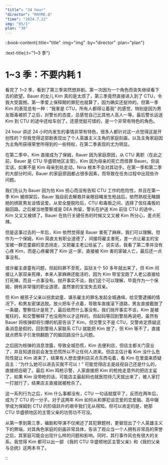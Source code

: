 ```yaml
---
"title": "24 hour"
"director": "RHYME.Q"
"time": "2024.7.22"
img: "05/1"
plan: "30"
---
```


::book-content{:title="title" :img="img" :by="director" :plan="plan"}

:text-title{:t="1~3 季"}
# 1~3 季：不要内耗 1

看完了 1~2 季，看到了第三季突然想弃剧。第一次因为一个角色而丧失继续看下去的欲望。Bauer 的女儿 Kim 真的是太烦了，第三季竟然直接进入到了 CTU，令我大受震撼。第一季爱上保释期的罪犯也就算了，因为确实还挺帅的。但第一季 Kim 的表现总有一种：“我爹是 CTU，所有人都得让着我” 的感觉，特别是因为男友贩毒被抓了之后，对警长的态度，总感觉自己比其他人高人一等。最后警长运送 Kim 到 CTU 的途中还给车创了，还感觉挺可惜的，是一个非常有特色的角色。

24 hour 讲述 24 小时内发生的事情非常有特色，很多人都针对这一点觉得这是开创性的？但我觉得这部剧表现出了个人英雄主义主角的家庭刻画，以及主角家庭因为主角所获得荣誉所得到的一些特权，在第二季表现的尤为明显。

在第二季中，Kim 直接成为了保姆，Bauer 因为家庭原因，从 CTU 离职（在此之前，Bauer 是 CTU 华盛顿地区主管)，Kim 因为母亲的死亡而怪罪 Bauer。但说实话，如果不是 Kim 母亲到处走动，Nina 根本不会对其动手。在第一季和第二季的大部分时间，Bauer 的家庭原因都占很多因素，而导致在任务过程中出现些许问题。

我们先认为 Bauer 因为怕 Kim 担心而没有告知 CTU 工作的危险性，并且在第一季 Kim 被绑架后，Bauer 独自前去解救并亲眼目睹发生枪战后。依然熟视无睹跟她的绑匪男友谈情说爱。从安全屋脱险后，CTU 和毒贩之间，选择了信任毒贩的脑回路。之后被当地警察或是 DEA 拘留，警长在护送 Kim 前往 CTU 的途中，Kim 又又又被绑了。Bauer 在执行关键任务的时候又又又被 Kim 所分心，差点死辣。

但是这事过去的一年后，Kim 依然觉得是 Bauer 害死了麻麻，我们可以理解。但作为一个保姆，Kim 简直太有职业道德了，间接将雇主害死，差一点让雇主的宝宝被一群恋童癖的变态拐走，又把雇主老公给鲨了。说实话，我看了第二季并没有心疼 Kim，而是心疼雇佣了 Kim 这一家，直接被 Kim 害的家破人亡，最后还一点事没有。

或许雇主虐童有问题，但起码罪不至死，监狱关个 50 多年就出来了，但 Kim 间接让人家双亲死辣，本来人家麻麻还能活的，因为 Kim 带宝宝跑了人老公直接给打死辣，而且一点事没有。抛开事实不谈，我们这个可以理解，毕竟作为一个保姆，拥有非常强的职业道德，虽然害的宝宝失去双亲。

但 Kim 被孩子父亲以拐卖幼童、谋杀雇主的罪名发起全城通缉，给交警逮捕的情况下，和男友密谋逃脱。放火把车子点着，导致车直接滚下道路，男友直接截肢了一条腿，警察估计是死了，最后依然什么事没有。我们抛开事实不谈，Kim 是被冤枉的，和交警解释了也没用所以才这样的。但起码等回到警局再说吧，虽然有 Bauer 将核弹即将引爆的机密告诉了 Kim，但交警又不是 CTU，交警肯定质疑这条消息是假的，回到警局人家联系 CTU 就能把 Kim 放了，但 Kim 等不了，直接就点燃车子引发侧翻跑了的脑回路没什么问题。

之后因为核弹的消息泄露，导致全城恐慌，Kim 去便利店，但店主都关门营业了，并且知道目前会发生恐慌所以不让任何人进来。但店主估计看 Kim 没什么危险性就让 Kim 进来了，结果有人想去便利店买点东西屯着，看 Kim 在里面来质疑店主：“为什么她可以进去买我不可以！” 可能觉得店主是歧视自己还是什么的，直接把店砸了。最后 Kim 鸣枪示警，人家直接把 Kim 的枪抢走意外的把店主鲨了。如果 Kim 没带枪的话，可能店主最起码也就医院待几天就出来了，被人家打一打就行了，结果店主直接就被枪杀了。

这一系列行为之后，Kim 什么事都没有，CTU 一句话就摆平了，反而在两年后，成为了 CTU 的一分子。对于这两年 Kim 如何从和罪犯谈恋爱的恋爱脑、高中辍学成为保姆到 CTU 的阶级跃升的艰辛我们无从得知。但可以肯定的是，她那 CTU 华盛顿地区的主管父亲的功劳功不可没。

从第一季到第三季，编剧和导演不仅阐述了其犯罪题材，更替现出了个人英雄主义下的弊端，对其角色家庭的刻画非常具体，告诉了观众当一个人拥有非常高的荣誉之后，其家庭可能会出现什么样的问题和影响。同时，其行事作风也有很大的关系。我觉得 Kim 都可以出一部 《我的 CTU 华盛顿地区主管父亲》和《我的父亲与总统》这两本书了。


::
